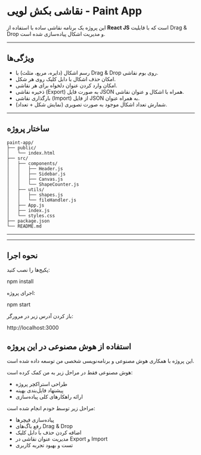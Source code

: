 # نقاشی بکش لویی - Paint App

این پروژه یک برنامه نقاشی ساده با استفاده از **React JS** است که با قابلیت Drag & Drop و مدیریت اشکال پیاده‌سازی شده است.

---

## ویژگی‌ها

- رسم اشکال (دایره، مربع، مثلث) با Drag & Drop روی بوم نقاشی.
- امکان حذف اشکال با دابل کلیک روی هر شکل.
- امکان وارد کردن عنوان دلخواه برای هر نقاشی.
- ذخیره نقاشی (Export) به صورت فایل JSON همراه با اشکال و عنوان نقاشی.
- بارگذاری نقاشی (Import) از فایل JSON به همراه عنوان.
- شمارش تعداد اشکال موجود به صورت تصویری (نمایش شکل + تعداد).


---

## ساختار پروژه
```text
paint-app/
├── public/
│   └── index.html
├── src/
│   ├── components/
│   │   ├── Header.js
│   │   ├── Sidebar.js
│   │   ├── Canvas.js
│   │   └── ShapeCounter.js
│   ├── utils/
│   │   ├── shapes.js
│   │   └── fileHandler.js
│   ├── App.js
│   ├── index.js
│   └── styles.css
├── package.json
└── README.md
```
****

---
## نحوه اجرا

 پکیج‌ها را نصب کنید:

npm install   

 اجرای پروژه:

npm start

 باز کردن آدرس زیر در مرورگر:

http://localhost:3000

## استفاده از هوش مصنوعی در این پروژه

این پروژه با همکاری هوش مصنوعی و برنامه‌نویسی شخصی من توسعه داده شده است.

 هوش مصنوعی فقط در مراحل زیر به من کمک کرده است:

- طراحی استراکچر پروژه
- پیشنهاد فایل‌بندی بهینه
- ارائه راهکارهای کلی پیاده‌سازی

مراحل زیر توسط خودم انجام شده است:
- پیاده‌سازی فیچرها
- رفع باگ‌های Drag & Drop
- اضافه کردن حذف با دابل کلیک
- مدیریت عنوان نقاشی در Export و Import
- تست و بهبود تجربه کاربری




